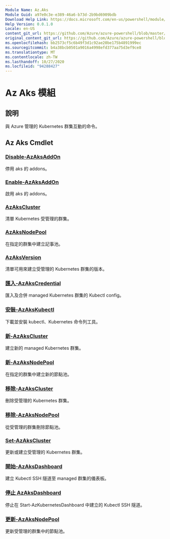 ```yaml
---
Module Name: Az.Aks
Module Guid: a97e0c3e-e389-46a6-b73d-2b9bd6909bdb
Download Help Link: https://docs.microsoft.com/en-us/powershell/module/az.aks
Help Version: 0.0.1.0
Locale: en-US
content_git_url: https://github.com/Azure/azure-powershell/blob/master/src/Aks/Aks/help/Az.Aks.md
original_content_git_url: https://github.com/Azure/azure-powershell/blob/master/src/Aks/Aks/help/Az.Aks.md
ms.openlocfilehash: bb2573cf5c6b49f3d1c92ae20be175b4891999ec
ms.sourcegitcommit: b4a38bcb0501a9016a4998efd377aa75d3ef9ce8
ms.translationtype: MT
ms.contentlocale: zh-TW
ms.lasthandoff: 10/27/2020
ms.locfileid: "94288427"
---
```

# Az Aks 模組
## 說明
與 Azure 管理的 Kubernetes 群集互動的命令。

## Az Aks Cmdlet
### [Disable-AzAksAddOn](Disable-AzAksAddOn.md)
停用 aks 的 addons。

### [Enable-AzAksAddOn](Enable-AzAksAddOn.md)
啟用 aks 的 addons。

### [AzAksCluster](Get-AzAksCluster.md)
清單 Kubernetes 受管理的群集。

### [AzAksNodePool](Get-AzAksNodePool.md)
在指定的群集中建立記事池。

### [AzAksVersion](Get-AzAksVersion.md)
清單可用來建立受管理的 Kubernetes 群集的版本。

### [匯入-AzAksCredential](Import-AzAksCredential.md)
匯入及合併 managed Kubernetes 群集的 Kubectl config。

### [安裝-AzAksKubectl](Install-AzAksKubectl.md)
下載並安裝 kubectl、Kubernetes 命令列工具。

### [新-AzAksCluster](New-AzAksCluster.md)
建立新的 managed Kubernetes 群集。

### [新-AzAksNodePool](New-AzAksNodePool.md)
在指定的群集中建立新的節點池。

### [移除-AzAksCluster](Remove-AzAksCluster.md)
刪除受管理的 Kubernetes 群集。

### [移除-AzAksNodePool](Remove-AzAksNodePool.md)
從受管理的群集刪除節點池。

### [Set-AzAksCluster](Set-AzAksCluster.md)
更新或建立受管理的 Kubernetes 群集。

### [開始-AzAksDashboard](Start-AzAksDashboard.md)
建立 Kubectl SSH 隧道至 managed 群集的儀表板。

### [停止 AzAksDashboard](Stop-AzAksDashboard.md)
停止在 Start-AzKubernetesDashboard 中建立的 Kubectl SSH 隧道。

### [更新-AzAksNodePool](Update-AzAksNodePool.md)
更新受管理的群集中的節點池。

